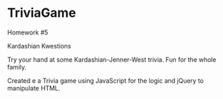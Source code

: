 # TriviaGame
Homework #5

Kardashian Kwestions

Try your hand at some Kardashian-Jenner-West trivia. Fun for the whole family. 






Created e a Trivia game using JavaScript for the logic and jQuery to manipulate HTML.

